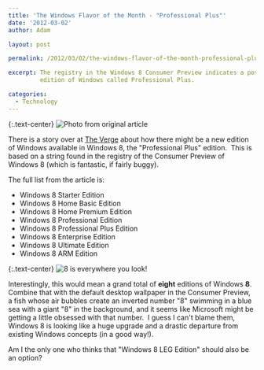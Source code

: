 ```yaml
---
title: 'The Windows Flavor of the Month - "Professional Plus"'
date: '2012-03-02'
author: Adam

layout: post

permalink: /2012/03/02/the-windows-flavor-of-the-month-professional-plus/

excerpt: The registry in the Windows 8 Consumer Preview indicates a possible new
         edition of Windows called Professional Plus.

categories:
  - Technology
---
```

{:.text-center}
<img
  srcset="{{ '/assets/img/2012/verge_windows_cds.jpg' | relative_url }},
          {{ '/assets/img/2012/verge_windows_cds@2x.jpg' | relative_url }} 2x"
  src="{{ '/assets/img/2012/verge_windows_cds.jpg' | relative_url }}"
  alt="Photo from original article"
  class="img-fluid"
/>

There is a story over at [The
Verge](http://www.theverge.com/2012/3/2/2838822/windows-8-professional-plus-edition)
about how there might be a new edition of Windows available in Windows 8, the
"Professional Plus" edition.  This is based on a string found in the registry of
the Consumer Preview of Windows 8 (which is fantastic, if fairly buggy).

The full list from the article is:

- Windows 8 Starter Edition
- Windows 8 Home Basic Edition
- Windows 8 Home Premium Edition
- Windows 8 Professional Edition
- Windows 8 Professional Plus Edition
- Windows 8 Enterprise Edition
- Windows 8 Ultimate Edition
- Windows 8 ARM Edition

{:.text-center}
<img
  src="{{ '/assets/img/2012/win8fish.png' | relative_url }}"
  srcset="{{ '/assets/img/2012/win8fish@2x.png' | relative_url }} 2x"
  alt="8 is everywhere you look!"
  class="img-fluid"
/>

Interestingly, this would mean a grand total of **eight** editions of Windows
**8**.  Combine that with the default desktop wallpaper in the Consumer Preview,
a fish whose air bubbles create an inverted number "8" swimming in a blue sea
with a giant "8" in the background, and it seems like Microsoft might be getting
a little obsessed with that number.  I guess I can't blame them, Windows 8 is
looking like a huge upgrade and a drastic departure from existing Windows
concepts (in a good way!).

Am I the only one who thinks that "Windows 8 LEG Edition" should also be an
option?
